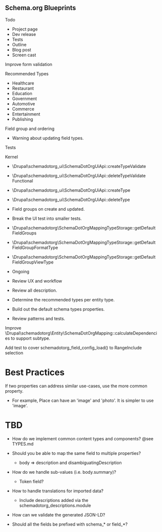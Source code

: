 Schema.org Blueprints
---------------------

Todo
- Project page
- Dev release
- Tests
- Outline
- Blog post
- Screen cast

Improve form validation

Recommended Types
- Healthcare
- Restaurant
- Education
- Government
- Automotive
- Commerce
- Entertainment
- Publishing

Field group and ordering
- Warning about updating field types.

Tests

Kernel
- \Drupal\schemadotorg_ui\SchemaDotOrgUiApi::createTypeValidate
- \Drupal\schemadotorg_ui\SchemaDotOrgUiApi::deleteTypeValidate
Functional
- \Drupal\schemadotorg_ui\SchemaDotOrgUiApi::createType
- \Drupal\schemadotorg_ui\SchemaDotOrgUiApi::deleteType

- Field groups on create and updated.
- Break the UI test into smaller tests.
- \Drupal\schemadotorg\SchemaDotOrgMappingTypeStorage::getDefaultFieldGroups
- \Drupal\schemadotorg\SchemaDotOrgMappingTypeStorage::getDefaultFieldGroupFormatType
- \Drupal\schemadotorg\SchemaDotOrgMappingTypeStorage::getDefaultFieldGroupViewType

- Ongoing
- Review UX and workflow
- Review all description.
- Determine the recommended types per entity type.
- Build out the default schema types properties.
- Review patterns and tests.

Improve \Drupal\schemadotorg\Entity\SchemaDotOrgMapping::calculateDependencies
to support subtype.

Add test to cover schemadotorg_field_config_load() to RangeInclude selection

# Best Practices

If two properties can address similar use-cases, use the more common property.
- For example, Place can have an 'image' and 'photo'.
  It is simpler to use 'image'.

# TBD

- How do we implement common content types and components? @see TYPES.md

- Should you be able to map the same field to multiple properties?
  - body => description and disambiguatingDescription

- How do we handle sub-values (i.e. body.summary)?
  - Token field?

- How to handle translations for imported data?
  - Include descriptions added via the schemadotorg_descriptions.module

- How can we validate the generated JSON-LD?

- Should all the fields be prefixed with schema_* or field_*?
